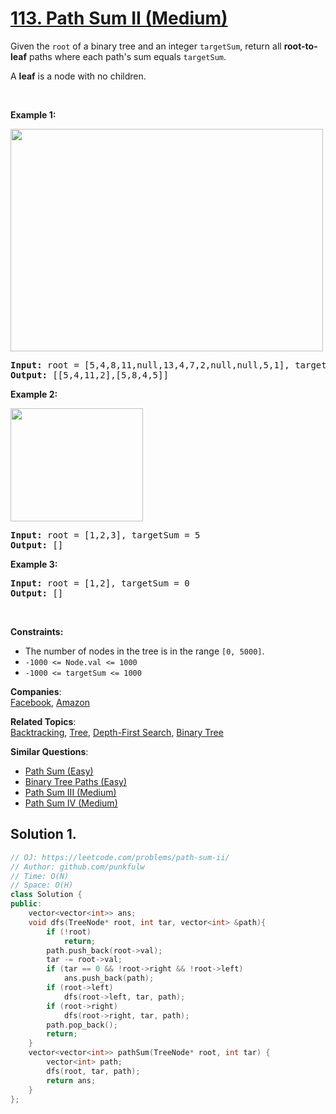 # [113. Path Sum II (Medium)](https://leetcode.com/problems/path-sum-ii/)

<p>Given the <code>root</code> of a binary tree and an integer <code>targetSum</code>, return all <strong>root-to-leaf</strong> paths where each path's sum equals <code>targetSum</code>.</p>

<p>A <strong>leaf</strong> is a node with no children.</p>

<p>&nbsp;</p>
<p><strong>Example 1:</strong></p>
<img alt="" src="https://assets.leetcode.com/uploads/2021/01/18/pathsumii1.jpg" style="width: 500px; height: 356px;">
<pre><strong>Input:</strong> root = [5,4,8,11,null,13,4,7,2,null,null,5,1], targetSum = 22
<strong>Output:</strong> [[5,4,11,2],[5,8,4,5]]
</pre>

<p><strong>Example 2:</strong></p>
<img alt="" src="https://assets.leetcode.com/uploads/2021/01/18/pathsum2.jpg" style="width: 212px; height: 181px;">
<pre><strong>Input:</strong> root = [1,2,3], targetSum = 5
<strong>Output:</strong> []
</pre>

<p><strong>Example 3:</strong></p>

<pre><strong>Input:</strong> root = [1,2], targetSum = 0
<strong>Output:</strong> []
</pre>

<p>&nbsp;</p>
<p><strong>Constraints:</strong></p>

<ul>
	<li>The number of nodes in the tree is in the range <code>[0, 5000]</code>.</li>
	<li><code>-1000 &lt;= Node.val &lt;= 1000</code></li>
	<li><code>-1000 &lt;= targetSum &lt;= 1000</code></li>
</ul>


**Companies**:  
[Facebook](https://leetcode.com/company/facebook), [Amazon](https://leetcode.com/company/amazon)

**Related Topics**:  
[Backtracking](https://leetcode.com/tag/backtracking/), [Tree](https://leetcode.com/tag/tree/), [Depth-First Search](https://leetcode.com/tag/depth-first-search/), [Binary Tree](https://leetcode.com/tag/binary-tree/)

**Similar Questions**:
* [Path Sum (Easy)](https://leetcode.com/problems/path-sum/)
* [Binary Tree Paths (Easy)](https://leetcode.com/problems/binary-tree-paths/)
* [Path Sum III (Medium)](https://leetcode.com/problems/path-sum-iii/)
* [Path Sum IV (Medium)](https://leetcode.com/problems/path-sum-iv/)

## Solution 1.

```cpp
// OJ: https://leetcode.com/problems/path-sum-ii/
// Author: github.com/punkfulw
// Time: O(N)
// Space: O(H)
class Solution {
public:
    vector<vector<int>> ans;
    void dfs(TreeNode* root, int tar, vector<int> &path){
        if (!root)
            return;
        path.push_back(root->val);
        tar -= root->val;
        if (tar == 0 && !root->right && !root->left)
            ans.push_back(path);
        if (root->left)
            dfs(root->left, tar, path);
        if (root->right)
            dfs(root->right, tar, path);
        path.pop_back();
        return;
    }
    vector<vector<int>> pathSum(TreeNode* root, int tar) {
        vector<int> path;
        dfs(root, tar, path);
        return ans;
    }
};

```

